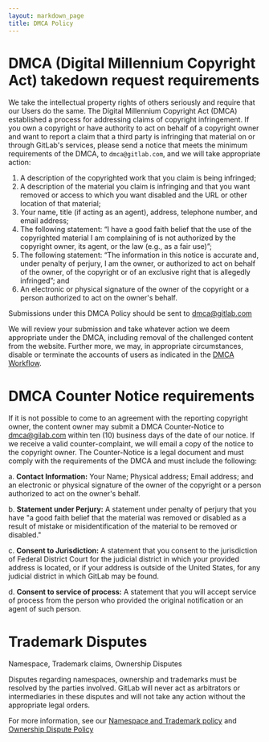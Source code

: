 ```yaml
---
layout: markdown_page
title: DMCA Policy
---
```


# DMCA (Digital Millennium Copyright Act) takedown request requirements 

We take the intellectual property rights of others seriously and require that our Users do the same. The Digital Millennium Copyright Act (DMCA) established a process for addressing claims of copyright infringement. If you own a copyright or have authority to act on behalf of a copyright owner and want to report a claim that a third party is infringing that material on or through GitLab's services, please send a notice that meets the minimum requirements of the DMCA, to `dmca@gitlab.com`, and we will take appropriate action:

1. A description of the copyrighted work that you claim is being infringed;
2. A description of the material you claim is infringing and that you want removed or access to which you want disabled and the URL or other location of that material;
3. Your name, title (if acting as an agent), address, telephone number, and email address;
4. The following statement: “I have a good faith belief that the use of the copyrighted material I am complaining of is not authorized by the copyright owner, its agent, or the law (e.g., as a fair use)”;
5. The following statement: “The information in this notice is accurate and, under penalty of perjury, I am the owner, or authorized to act on behalf of the owner, of the copyright or of an exclusive right that is allegedly infringed”; and
6. An electronic or physical signature of the owner of the copyright or a person authorized to act on the owner's behalf.

Submissions under this DMCA Policy should be sent to dmca@gitlab.com

We will review your submission and take whatever action we deem appropriate under the DMCA, including removal of the challenged content from the website.  Further more, we may, in appropriate circumstances, disable or terminate the accounts of users as indicated in the [DMCA Workflow](/handbook/engineering/security/operations/abuse/dmca-removal-requests.html).

# DMCA Counter Notice requirements

If it is not possible to come to an agreement with the reporting copyright owner, the content owner may submit a DMCA Counter-Notice to dmca@gilab.com within ten (10) business days of the date of our notice. If we receive a valid counter-complaint, we will email a copy of the notice to the copyright owner. The Counter-Notice is a legal document and must comply with the requirements of the DMCA and must include the following:

a. **Contact Information:** Your Name; Physical address; Email address; and an electronic or physical signature of the owner of the copyright or a person authorized to act on the owner's behalf.

b. **Statement under Perjury:** A statement under penalty of perjury that you have "a good faith belief that the material was removed or disabled as a result of mistake or misidentification of the material to be removed or disabled."

c. **Consent to Jurisdiction:** A statement that you consent to the jurisdiction of Federal District Court for the judicial district in which your provided address is located, or if your address is outside of the United States, for any judicial district in which GitLab may be found.

d. **Consent to service of process:** A statement that you will accept service of process from the person who provided the original notification or an agent of such person.
      
# Trademark Disputes 

Namespace, Trademark claims, Ownership Disputes

Disputes regarding namespaces, ownership and trademarks must be resolved by the parties involved. GitLab will never act as arbitrators or intermediaries in these disputes and will not take any action without the appropriate legal orders.

For more information, see our [Namespace and Trademark policy](https://about.gitlab.com/support/#namespace--trademarks) and [Ownership Dispute Policy](https://about.gitlab.com/support/#ownership-disputes)


